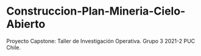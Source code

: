 # Construccion-Plan-Mineria-Cielo-Abierto
Proyecto Capstone: Taller de Investigación Operativa. Grupo 3 2021-2 PUC Chile.
